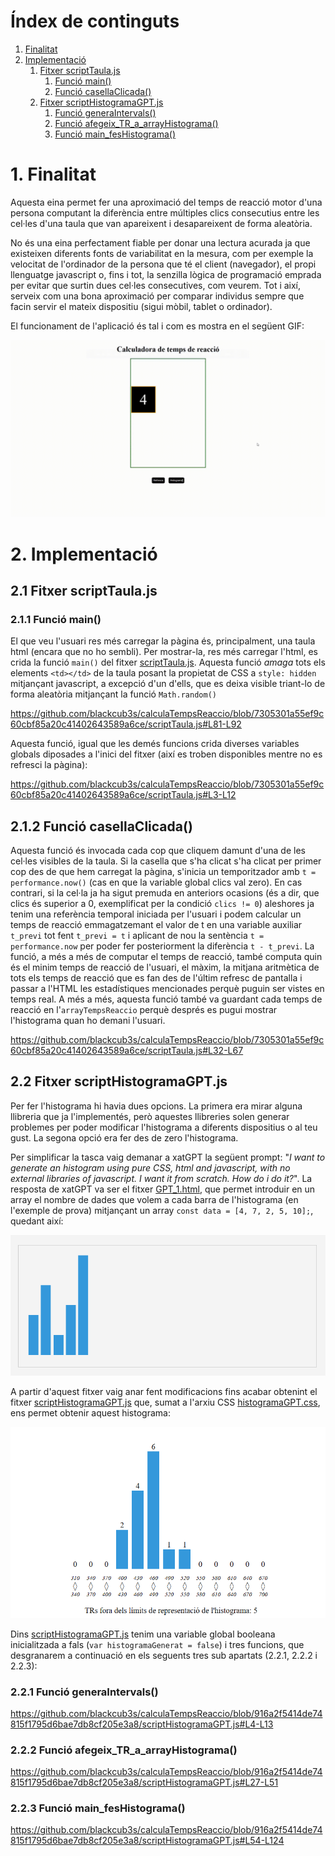 # Índex de continguts

1. [Finalitat](#1-finalitat)
2. [Implementació](#2-implementació)
    1. [Fitxer scriptTaula.js](#21-fitxer-scripttaulajs)
        1. [Funció main()](#211-funció-main)
        2. [Funció casellaClicada()](#212-funció-casellaclicada)
    2. [Fitxer scriptHistogramaGPT.js](#22-fitxer-scripthistogramagptjs)
        1. [Funció generaIntervals()](#221-funció-generaintervals)
        2. [Funció afegeix_TR_a_arrayHistograma()](#222-funció-afegeix_tr_a_arrayhistograma)
        3. [Funció main_fesHistograma()](#223-funció-main_feshistograma)




# 1. Finalitat

Aquesta eina permet fer una aproximació del temps de reacció motor d'una persona computant la diferència entre múltiples clics consecutius entre les cel·les d'una taula que van apareixent i desapareixent de forma aleatòria. 

No és una eina perfectament fiable per donar una lectura acurada ja que existeixen diferents fonts de variabilitat en la mesura, com per exemple la velocitat de l'ordinador de la persona que té el client (navegador), el propi llenguatge javascript o, fins i tot, la senzilla lògica de programació emprada per evitar que surtin dues cel·les consecutives, com veurem. Tot i així, serveix com una bona aproximació per comparar individus sempre que facin servir el mateix dispositiu (sigui mòbil, tablet o ordinador).

El funcionament de l'aplicació és tal i com es mostra en el següent GIF:

![gif_de_mostra](/imatges/gifDemo_appCalculaTempsReaccio.gif)

# 2. Implementació

## 2.1 Fitxer scriptTaula.js

### 2.1.1 Funció main()

El que veu l'usuari res més carregar la pàgina és, principalment, una taula html (encara que no ho sembli). Per mostrar-la, res més carregar l'html, es crida la funció `main()` del fitxer [scriptTaula.js](/scriptTaula.js). Aquesta funció _amaga_ tots els elements `<td></td>` de la taula posant la propietat de CSS a `style: hidden` mitjançant javascript, a excepció d'un d'ells, que es deixa visible triant-lo de forma aleatòria mitjançant la funció `Math.random()`

https://github.com/blackcub3s/calculaTempsReaccio/blob/7305301a55ef9c60cbf85a20c41402643589a6ce/scriptTaula.js#L81-L92

Aquesta funció, igual que les demés funcions crida diverses variables globals diposades a l'inici del fitxer (així es troben disponibles mentre no es refresci la pàgina):

https://github.com/blackcub3s/calculaTempsReaccio/blob/7305301a55ef9c60cbf85a20c41402643589a6ce/scriptTaula.js#L3-L12

## 2.1.2 Funció casellaClicada()

Aquesta funció és invocada cada cop que cliquem damunt d'una de les cel·les visibles de la taula. Si la casella que s'ha clicat s'ha clicat per primer cop des de que hem carregat la pàgina, s'inicia un temporitzador amb `t = performance.now()` (cas en que la variable global clics val zero). En cas contrari, si la cel·la ja ha sigut premuda en anteriors ocasions (és a dir, que clics és superior a 0, exemplificat per la condició `clics != 0`) aleshores ja tenim una referència temporal iniciada per l'usuari i podem calcular un temps de reacció emmagatzemant el valor de t en una variable auxiliar `t_previ` tot fent `t_previ = t` i aplicant de nou la sentència `t = performance.now` per poder fer posteriorment la diferència `t - t_previ`. La funció, a més a més de computar el temps de reacció, també computa quin és el minim temps de reacció de l'usuari, el màxim, la mitjana aritmètica de tots els temps de reacció que es fan des de l'últim refresc de pantalla i passar a l'HTML les estadístiques mencionades perquè puguin ser vistes en temps real. A més a més, aquesta funció també va guardant cada temps de reacció en l'`arrayTempsReaccio` perquè després es pugui mostrar l'histograma quan ho demani l'usuari.

https://github.com/blackcub3s/calculaTempsReaccio/blob/7305301a55ef9c60cbf85a20c41402643589a6ce/scriptTaula.js#L32-L67

## 2.2 Fitxer scriptHistogramaGPT.js

Per fer l'histograma hi havia dues opcions. La primera era mirar alguna llibreria que ja l'implementés, però aquestes llibreries solen generar problemes per poder modificar l'histograma a diferents dispositius o al teu gust. La segona opció era fer des de zero l'histograma.

Per simplificar la tasca vaig demanar a xatGPT la següent prompt: "_I want to generate an histogram using pure CSS, html and javascript, with no external libraries of javascript. I want it from scratch. How do i do it?_". La resposta de xatGPT va ser el fitxer [GPT_1.html](/FITXERS_AUXILIARS/GPT_1.html), que permet introduir en un array el nombre de dades que volem a cada barra de l'histograma (en l'exemple de prova) mitjançant un array `const data = [4, 7, 2, 5, 10];`, quedant així:

![sortida fitxer gpt1](/FITXERS_AUXILIARS/GPT_1_output.png)

A partir d'aquest fitxer vaig anar fent modificacions fins acabar obtenint el fitxer [scriptHistogramaGPT.js](/scriptHistogramaGPT.js) que, sumat a l'arxiu CSS [histogramaGPT.css](/histogramaGPT.css), ens permet obtenir aquest histograma:

![sortida fitxer meu](/FITXERS_AUXILIARS/Output_histograma_meu_v2.PNG)

 Dins [scriptHistogramaGPT.js](/scriptHistogramaGPT.js) tenim una variable global booleana inicialitzada a fals (`var histogramaGenerat = false`) i tres funcions, que desgranarem a continuació en els seguents tres sub apartats (2.2.1, 2.2.2 i 2.2.3):


### 2.2.1 Funció generaIntervals()

https://github.com/blackcub3s/calculaTempsReaccio/blob/916a2f5414de74815f1795d6bae7db8cf205e3a8/scriptHistogramaGPT.js#L4-L13

### 2.2.2 Funció afegeix_TR_a_arrayHistograma()

https://github.com/blackcub3s/calculaTempsReaccio/blob/916a2f5414de74815f1795d6bae7db8cf205e3a8/scriptHistogramaGPT.js#L27-L51

### 2.2.3 Funció main_fesHistograma()

https://github.com/blackcub3s/calculaTempsReaccio/blob/916a2f5414de74815f1795d6bae7db8cf205e3a8/scriptHistogramaGPT.js#L54-L124



